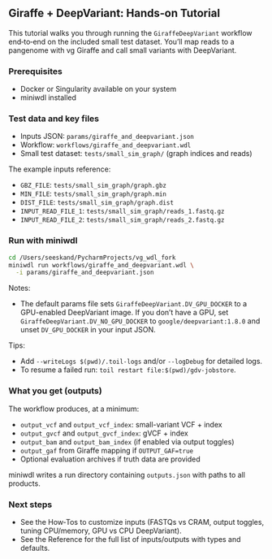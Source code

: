 ## Giraffe + DeepVariant: Hands‑on Tutorial

This tutorial walks you through running the `GiraffeDeepVariant` workflow end‑to‑end on the included small test dataset. You’ll map reads to a pangenome with vg Giraffe and call small variants with DeepVariant.

### Prerequisites
- Docker or Singularity available on your system
- miniwdl installed

### Test data and key files
- Inputs JSON: `params/giraffe_and_deepvariant.json`
- Workflow: `workflows/giraffe_and_deepvariant.wdl`
- Small test dataset: `tests/small_sim_graph/` (graph indices and reads)

The example inputs reference:
- `GBZ_FILE`: `tests/small_sim_graph/graph.gbz`
- `MIN_FILE`: `tests/small_sim_graph/graph.min`
- `DIST_FILE`: `tests/small_sim_graph/graph.dist`
- `INPUT_READ_FILE_1`: `tests/small_sim_graph/reads_1.fastq.gz`
- `INPUT_READ_FILE_2`: `tests/small_sim_graph/reads_2.fastq.gz`

### Run with miniwdl

```bash
cd /Users/seeskand/PycharmProjects/vg_wdl_fork
miniwdl run workflows/giraffe_and_deepvariant.wdl \
  -i params/giraffe_and_deepvariant.json
```

Notes:
- The default params file sets `GiraffeDeepVariant.DV_GPU_DOCKER` to a GPU-enabled DeepVariant image. If you don’t have a GPU, set `GiraffeDeepVariant.DV_NO_GPU_DOCKER` to `google/deepvariant:1.8.0` and unset `DV_GPU_DOCKER` in your input JSON.

Tips:
- Add `--writeLogs $(pwd)/.toil-logs` and/or `--logDebug` for detailed logs.
- To resume a failed run: `toil restart file:$(pwd)/gdv-jobstore`.

### What you get (outputs)
The workflow produces, at a minimum:
- `output_vcf` and `output_vcf_index`: small-variant VCF + index
- `output_gvcf` and `output_gvcf_index`: gVCF + index
- `output_bam` and `output_bam_index` (if enabled via output toggles)
- `output_gaf` from Giraffe mapping if `OUTPUT_GAF=true`
- Optional evaluation archives if truth data are provided

miniwdl writes a run directory containing `outputs.json` with paths to all products.

### Next steps
- See the How‑Tos to customize inputs (FASTQs vs CRAM, output toggles, tuning CPU/memory, GPU vs CPU DeepVariant).
- See the Reference for the full list of inputs/outputs with types and defaults.



